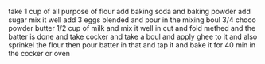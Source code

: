 take 1 cup of all purpose of flour
add baking soda and baking powder
add sugar
mix it well
add 3 eggs blended
and pour in the mixing boul
 3/4 choco powder butter
1/2 cup of milk 
and mix it well in cut and fold methed
and the batter is done 
and take cocker and take a boul
and apply ghee to it and also sprinkel the flour
then pour batter in that and tap it and bake it for 40 min in the cocker or oven
